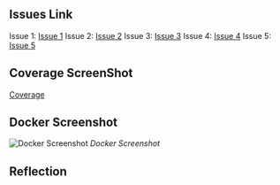 ## Issues Link
Issue 1: [Issue 1](https://github.com/shwetashardul/event_manager1/pull/2)
Issue 2: [Issue 2](https://github.com/shwetashardul/event_manager1/pull/4)
Issue 3: [Issue 3](https://github.com/shwetashardul/event_manager1/pull/6)
Issue 4: [Issue 4](https://github.com/shwetashardul/event_manager1/commit/ecb52fa8bf5c887c2f8da289e715f58a3c0a99e1)
Issue 5: [Issue 5](https://github.com/shwetashardul/event_manager1/pull/10)


## Coverage ScreenShot
[Coverage](https://github.com/shwetashardul/event_manager1/blob/main/Screenshots/CoverageSS.png)

## Docker Screenshot
![Docker Screenshot](https://github.com/shwetashardul/event_manager1/blob/main/Screenshots/Docker%20Screenshot.png)
*Docker Screenshot*

## Reflection

